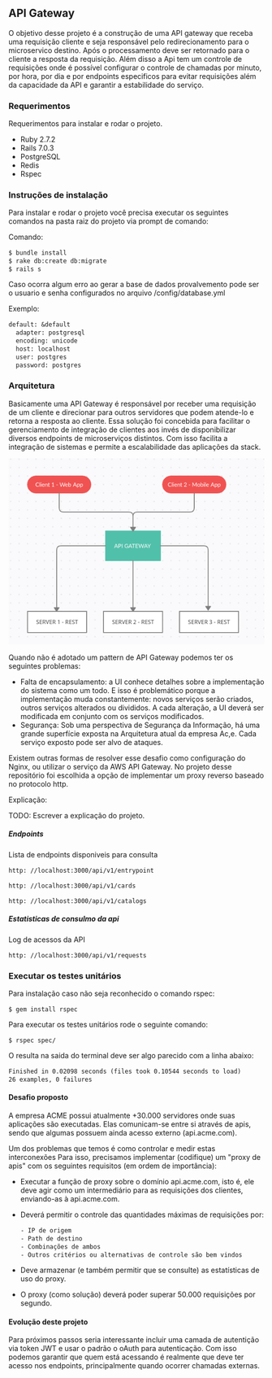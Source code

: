 ## API Gateway

O objetivo desse projeto é a construção de uma API gateway que receba uma requisição cliente e seja responsável pelo redirecionamento para o microservico destino. Após o processamento deve ser retornado para o cliente a resposta da requisição. Além disso a Api tem um controle de requisições onde é possível configurar o controle de chamadas por minuto, por hora, por dia e por endpoints especificos para evitar requisições além da capacidade da API e garantir a estabilidade do serviço.

### Requerimentos
Requerimentos para instalar e rodar o projeto. 

- Ruby 2.7.2
- Rails 7.0.3
- PostgreSQL
- Redis
- Rspec

### Instruções de instalação
Para instalar e rodar o projeto você precisa executar os seguintes comandos na pasta raiz do projeto via prompt de comando:

Comando:
```
$ bundle install
$ rake db:create db:migrate
$ rails s
```

Caso ocorra algum erro ao gerar a base de dados provalvemento pode ser o usuario e senha configurados no arquivo /config/database.yml

Exemplo:
```
default: &default
  adapter: postgresql
  encoding: unicode
  host: localhost
  user: postgres
  password: postgres
```

### Arquitetura 
Basicamente uma API Gateway é responsável por receber uma requisição de um cliente e direcionar para outros servidores que podem atende-lo e retorna a resposta ao cliente. Essa solução foi concebida para facilitar o gerenciamento de integração de clientes aos invés de disponibilizar diversos endpoints de microserviços distintos. Com isso facilita a integração de sistemas e permite a escalabilidade das aplicações da stack. 

![Api Gateway](/public/apigateway.png)

Quando não é adotado um pattern de API Gateway podemos ter os seguintes problemas:

- Falta de encapsulamento: 
a UI conhece detalhes sobre a implementação do sistema como um todo. E isso é problemático porque a implementação muda constantemente: novos serviços serão criados, outros serviços alterados ou divididos. A cada alteração, a UI deverá ser modificada em conjunto com os serviços modificados.
- Segurança: 
Sob uma perspectiva de Segurança da Informação, há uma grande superfície exposta na Arquitetura atual da empresa Ac,e. Cada serviço exposto pode ser alvo de ataques.

Existem outras formas de resolver esse desafio como configuração do Nginx, ou utilizar o serviço da AWS API Gateway. No projeto desse repositório foi escolhida a opção de implementar um proxy reverso baseado no protocolo http.

Explicação: 

TODO: Escrever a explicação do projeto. 




##### Endpoints
Lista de endpoints disponiveis para consulta
```
http: //localhost:3000/api/v1/entrypoint
```
```
http: //localhost:3000/api/v1/cards
```
```
http: //localhost:3000/api/v1/catalogs
```

##### Estatisticas de consulmo da api
Log de acessos da API
```
http: //localhost:3000/api/v1/requests
```

### Executar os testes unitários
Para instalação caso não seja reconhecido o comando rspec:
```
$ gem install rspec
```
Para executar os testes unitários rode o seguinte comando:
```
$ rspec spec/
```
O resulta na saida do terminal deve ser algo parecido com a linha abaixo:
```
Finished in 0.02098 seconds (files took 0.10544 seconds to load)
26 examples, 0 failures
```

#### Desafio proposto
A empresa ACME possui atualmente +30.000 servidores onde suas aplicações são
executadas. Elas comunicam-se entre si através de apis, sendo que algumas possuem
ainda acesso externo (api.acme.com). 

Um dos problemas que temos é como controlar e medir estas interconexões
Para isso, precisamos implementar (codifique) um "proxy de apis" com os seguintes
requisitos (em ordem de importância):
- Executar a função de proxy sobre o domínio api.acme.com, isto é, ele
deve agir como um intermediário para as requisições dos clientes, enviando-as à
api.acme.com.
- Deverá permitir o controle das quantidades máximas de requisições por:
   ```
   - IP de origem
   - Path de destino
   - Combinações de ambos
   - Outros critérios ou alternativas de controle são bem vindos
   ```
- Deve armazenar (e também permitir que se consulte) as estatísticas de uso do
proxy.

- O proxy (como solução) deverá poder superar 50.000 requisições por segundo.

#### Evolução deste projeto 

Para próximos passos seria interessante incluir uma camada de autentição via token JWT e usar o padrão o oAuth para autenticação. Com isso podemos garantir que quem está acessando é realmente que deve ter acesso nos endpoints, principalmente quando ocorrer chamadas externas. 


